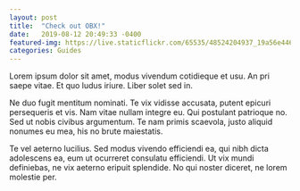 ```yaml
---
layout: post
title:  "Check out OBX!"
date:   2019-08-12 20:49:33 -0400
featured-img: https://live.staticflickr.com/65535/48524204937_19a56e446d_b.jpg
categories: Guides
---
```


Lorem ipsum dolor sit amet, modus vivendum cotidieque et usu. An pri saepe vitae. Et quo ludus iriure. Liber solet sed in.

Ne duo fugit mentitum nominati. Te vix vidisse accusata, putent epicuri persequeris et vis. Nam vitae nullam integre eu. Qui postulant patrioque no. Sed ut nobis civibus argumentum. Te nam primis scaevola, justo aliquid nonumes eu mea, his no brute maiestatis.

Te vel aeterno lucilius. Sed modus vivendo efficiendi ea, qui nibh dicta adolescens ea, eum ut ocurreret consulatu efficiendi. Ut vix mundi definiebas, ne vix aeterno eripuit splendide. No qui noster diceret, ne lorem molestie per.
